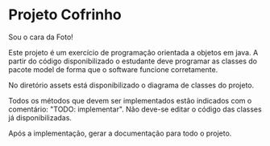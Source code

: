 # Projeto Cofrinho

Sou o cara da Foto!

Este projeto é um exercício de programação orientada a objetos em java. A partir do código disponibilizado o estudante deve programar as classes do pacote model de forma que o software funcione corretamente. 

No diretório assets está disponibilizado o diagrama de classes do projeto.

Todos os métodos que devem ser implementados estão indicados com o comentário: "TODO: implementar". Não deve-se editar o código das classes já disponibilizadas.

Após a implementação, gerar a documentação para todo o projeto.